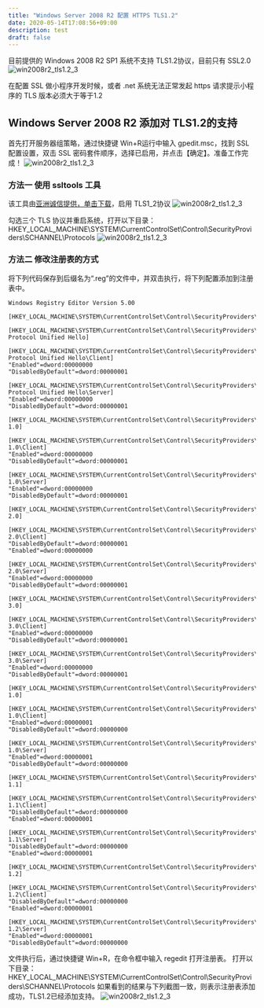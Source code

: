 ```yaml
---
title: "Windows Server 2008 R2 配置 HTTPS TLS1.2"
date: 2020-05-14T17:08:56+09:00
description: test
draft: false
---
```


目前提供的 Windows 2008 R2 SP1 系统不支持 TLS1.2协议，目前只有 SSL2.0
![win2008r2_tls1.2_3](../../_images/win2008r2_tls1.2_1.png)

在配置 SSL 做小程序开发时候，或者 .net 系统无法正常发起 https 请求提示小程序的 TLS 版本必须大于等于1.2

## Windows Server 2008 R2 添加对 TLS1.2的支持
首先打开服务器组策略，通过快捷键 Win+R运行中输入 gpedit.msc，找到 SSL 配置设置，双击 SSL 密码套件顺序，选择已启用，并点击【确定】。准备工作完成！
![win2008r2_tls1.2_3](../../_images/win2008r2_tls1.2_3.png)

### 方法一 使用 ssltools 工具
该工具由[亚洲诚信提供，单击下载](http://www.trustasia.com/down/ssltools.zip)，启用 TLS1_2协议
![win2008r2_tls1.2_3](../../_images/win2008r2_tls1.2_4.png)

勾选三个 TLS 协议并重启系统，打开以下目录：HKEY_LOCAL_MACHINE\SYSTEM\CurrentControlSet\Control\SecurityProviders\SCHANNEL\Protocols
![win2008r2_tls1.2_3](../../_images/win2008r2_tls1.2_5.png)

### 方法二 修改注册表的方式
将下列代码保存到后缀名为“.reg”的文件中，并双击执行，将下列配置添加到注册表中。
```
Windows Registry Editor Version 5.00
  
[HKEY_LOCAL_MACHINE\SYSTEM\CurrentControlSet\Control\SecurityProviders\SCHANNEL\Protocols]
  
[HKEY_LOCAL_MACHINE\SYSTEM\CurrentControlSet\Control\SecurityProviders\SCHANNEL\Protocols\Multi-Protocol Unified Hello]
  
[HKEY_LOCAL_MACHINE\SYSTEM\CurrentControlSet\Control\SecurityProviders\SCHANNEL\Protocols\Multi-Protocol Unified Hello\Client]
"Enabled"=dword:00000000
"DisabledByDefault"=dword:00000001
  
[HKEY_LOCAL_MACHINE\SYSTEM\CurrentControlSet\Control\SecurityProviders\SCHANNEL\Protocols\Multi-Protocol Unified Hello\Server]
"Enabled"=dword:00000000
"DisabledByDefault"=dword:00000001
  
[HKEY_LOCAL_MACHINE\SYSTEM\CurrentControlSet\Control\SecurityProviders\SCHANNEL\Protocols\PCT 1.0]
  
[HKEY_LOCAL_MACHINE\SYSTEM\CurrentControlSet\Control\SecurityProviders\SCHANNEL\Protocols\PCT 1.0\Client]
"Enabled"=dword:00000000
"DisabledByDefault"=dword:00000001
  
[HKEY_LOCAL_MACHINE\SYSTEM\CurrentControlSet\Control\SecurityProviders\SCHANNEL\Protocols\PCT 1.0\Server]
"Enabled"=dword:00000000
"DisabledByDefault"=dword:00000001
  
[HKEY_LOCAL_MACHINE\SYSTEM\CurrentControlSet\Control\SecurityProviders\SCHANNEL\Protocols\SSL 2.0]
  
[HKEY_LOCAL_MACHINE\SYSTEM\CurrentControlSet\Control\SecurityProviders\SCHANNEL\Protocols\SSL 2.0\Client]
"DisabledByDefault"=dword:00000001
"Enabled"=dword:00000000
  
[HKEY_LOCAL_MACHINE\SYSTEM\CurrentControlSet\Control\SecurityProviders\SCHANNEL\Protocols\SSL 2.0\Server]
"Enabled"=dword:00000000
"DisabledByDefault"=dword:00000001
  
[HKEY_LOCAL_MACHINE\SYSTEM\CurrentControlSet\Control\SecurityProviders\SCHANNEL\Protocols\SSL 3.0]
  
[HKEY_LOCAL_MACHINE\SYSTEM\CurrentControlSet\Control\SecurityProviders\SCHANNEL\Protocols\SSL 3.0\Client]
"Enabled"=dword:00000000
"DisabledByDefault"=dword:00000001
  
[HKEY_LOCAL_MACHINE\SYSTEM\CurrentControlSet\Control\SecurityProviders\SCHANNEL\Protocols\SSL 3.0\Server]
"Enabled"=dword:00000000
"DisabledByDefault"=dword:00000001
  
[HKEY_LOCAL_MACHINE\SYSTEM\CurrentControlSet\Control\SecurityProviders\SCHANNEL\Protocols\TLS 1.0]
  
[HKEY_LOCAL_MACHINE\SYSTEM\CurrentControlSet\Control\SecurityProviders\SCHANNEL\Protocols\TLS 1.0\Client]
"Enabled"=dword:00000001
"DisabledByDefault"=dword:00000000
  
[HKEY_LOCAL_MACHINE\SYSTEM\CurrentControlSet\Control\SecurityProviders\SCHANNEL\Protocols\TLS 1.0\Server]
"Enabled"=dword:00000001
"DisabledByDefault"=dword:00000000
  
[HKEY_LOCAL_MACHINE\SYSTEM\CurrentControlSet\Control\SecurityProviders\SCHANNEL\Protocols\TLS 1.1]
  
[HKEY_LOCAL_MACHINE\SYSTEM\CurrentControlSet\Control\SecurityProviders\SCHANNEL\Protocols\TLS 1.1\Client]
"DisabledByDefault"=dword:00000000
"Enabled"=dword:00000001
  
[HKEY_LOCAL_MACHINE\SYSTEM\CurrentControlSet\Control\SecurityProviders\SCHANNEL\Protocols\TLS 1.1\Server]
"DisabledByDefault"=dword:00000000
"Enabled"=dword:00000001 
  
[HKEY_LOCAL_MACHINE\SYSTEM\CurrentControlSet\Control\SecurityProviders\SCHANNEL\Protocols\TLS 1.2]
  
[HKEY_LOCAL_MACHINE\SYSTEM\CurrentControlSet\Control\SecurityProviders\SCHANNEL\Protocols\TLS 1.2\Client]
"DisabledByDefault"=dword:00000000
"Enabled"=dword:00000001
  
[HKEY_LOCAL_MACHINE\SYSTEM\CurrentControlSet\Control\SecurityProviders\SCHANNEL\Protocols\TLS 1.2\Server]
"Enabled"=dword:00000001
"DisabledByDefault"=dword:00000000
```
文件执行后，通过快捷键 Win+R，在命令框中输入 regedit 打开注册表。
打开以下目录：HKEY_LOCAL_MACHINE\SYSTEM\CurrentControlSet\Control\SecurityProviders\SCHANNEL\Protocols
如果看到的结果与下列截图一致，则表示注册表添加成功，TLS1.2已经添加支持。
![win2008r2_tls1.2_3](../../_images/win2008r2_tls1.2_6.png)
